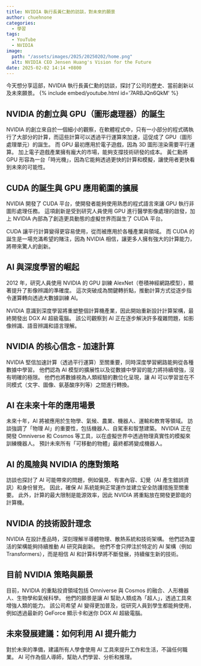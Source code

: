 ```yaml
---
title: NVIDIA 執行長黃仁勳的訪談，對未來的願景
author: chuehnone
categories:
  - 學習
tags:
  - YouTube
  - NVIDIA
image:
  path: "/assets/images/2025/20250202/home.png"
  alt: NVIDIA CEO Jensen Huang's Vision for the Future
date: 2025-02-02 14:14 +0800
---
```


今天想分享這部，NVIDIA 執行長黃仁勳的訪談，探討了公司的歷史、當前創新以及未來願景。
{% include embed/youtube.html id='7ARBJQn6QkM' %}

## NVIDIA 的創立與 GPU（圖形處理器）的誕生

NVIDIA 的創立來自於一個細小的觀察，在軟體程式中，只有一小部分的程式碼執行了大部分的計算，而這些計算可以透過平行運算來加速，這促成了 GPU（圖形處理單元）的誕生。
而 GPU 最初應用於電子遊戲，因為 3D 圖形渲染需要平行運算。
加上電子遊戲產業擁有龐大的市場，能夠支撐技術研發的成本。
黃仁勳將 GPU 形容為一台「時光機」，因為它能夠透過更快的計算和模擬，讓使用者更快看到未來的可能性。

## CUDA 的誕生與 GPU 應用範圍的擴展

NVIDIA 開發了 CUDA 平台，使開發者能夠使用熟悉的程式語言來讓 GPU 執行非圖形處理任務。
這項創新是受到研究人員使用 GPU 進行醫學影像處理的啟發，加上 NVIDIA 內部為了創造更具動態的虛擬世界而誕生了 CUDA 平台。

CUDA 讓平行計算變得更容易使用，從而被應用於各種產業與領域。
而 CUDA 的誕生是一場充滿希望的賭注，因為 NVIDIA 相信，讓更多人擁有強大的計算能力，將帶來驚人的創新。

## AI 與深度學習的崛起

2012 年，研究人員使用 NVIDIA 的 GPU 訓練 AlexNet（卷積神經網路模型），顯著提升了影像辨識的準確度。
這次突破成為關鍵轉折點，推動計算方式從逐步指令運算轉向透過大數據訓練 AI。

NVIDIA 意識到深度學習將重塑整個計算機產業，因此開始重新設計計算架構，最終開發出 DGX AI 超級電腦。
該公司觀察到 AI 正在逐步解決許多複雜問題，如影像辨識、語音辨識和語言理解。

## NVIDIA 的核心信念 - 加速計算

NVIDIA 堅信加速計算（透過平行運算）至關重要，同時深度學習網路能夠從各種數據中學習。
他們認為 AI 模型的擴展性以及從數據中學習的能力將持續增強，沒有明確的極限。
他們也將數據視為人類經驗的數位化呈現，讓 AI 可以學習並在不同模式（文字、圖像、氨基酸序列等）之間進行轉換。

## AI 在未來十年的應用場景

未來十年，AI 將被應用於生物學、氣候、農業、機器人、運輸和教育等領域。
訪談強調了「物理 AI」的重要性，包括機器人、自駕車和智慧建築。
NVIDIA 正在開發 Omniverse 和 Cosmos 等工具，以在虛擬世界中透過物理真實性的模擬來訓練機器人。
預計未來所有「可移動的物體」最終都將變成機器人。

## AI 的風險與 NVIDIA 的應對策略

訪談也探討了 AI 可能帶來的問題，例如偏見、有害內容、幻覺（AI 產生錯誤資訊）和身份冒充。
因此，確保 AI 系統能夠正常運作並建立安全防護措施至關重要。
此外，計算的最大限制是能源效率，因此 NVIDIA 將重點放在開發更節能的計算機。

## NVIDIA 的技術設計理念

NVIDIA 在設計產品時，深刻理解半導體物理、散熱系統和技術架構。
他們認為靈活的架構能夠持續推動 AI 研究與創新。
他們不會只押注於特定的 AI 架構（例如 Transformers），而是相信 AI 和計算科學將不斷發展，持續催生新的技術。

## 目前 NVIDIA 策略與願景

目前，NVIDIA 的重點投資領域包括 Omniverse 與 Cosmos 的融合、人形機器人、生物學和氣候科學。
他們的願景是讓 AI 幫助人類成為「超人」，透過工具來增強人類的能力。
該公司希望 AI 變得更加普及，從研究人員到學生都能夠使用，例如透過最新的 GeForce 顯示卡和迷你 DGX AI 超級電腦。

## 未來發展建議：如何利用 AI 提升能力

對於未來的準備，建議所有人學會使用 AI 工具來提升工作和生活，不論任何職業。
AI 可作為個人導師，幫助人們學習、分析和推理。
